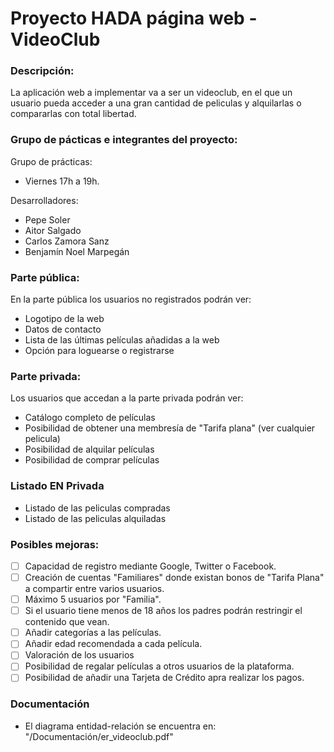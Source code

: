 # Proyecto HADA página web - VideoClub
### Descripción: ###
La aplicación web a implementar va a ser un videoclub, en el que un usuario pueda acceder a una gran cantidad de peliculas y alquilarlas o compararlas con total libertad.
### Grupo de pácticas e integrantes del proyecto: ###
Grupo de prácticas:
* Viernes 17h a 19h.

Desarrolladores:
* Pepe Soler
* Aitor Salgado
* Carlos Zamora Sanz
* Benjamín Noel Marpegán

### Parte pública: ###
En la parte pública los usuarios no registrados podrán ver:
* Logotipo de la web
* Datos de contacto
* Lista de las últimas películas añadidas a la web
* Opción para loguearse o registrarse

### Parte privada: ###
Los usuarios que accedan a la parte privada podrán ver:
* Catálogo completo de películas
* Posibilidad de obtener una membresía de "Tarifa plana" (ver cualquier pelicula)
* Posibilidad de alquilar películas
* Posibilidad de comprar películas

### Listado EN Privada ###
* Listado de las peliculas compradas
* Listado de las peliculas alquiladas

### Posibles mejoras: ###
- [ ] Capacidad de registro mediante Google, Twitter o Facebook.
- [ ] Creación de cuentas "Familiares" donde existan bonos de "Tarifa Plana" a compartir entre varios usuarios.
- [ ] Máximo 5 usuarios por "Familia".
- [ ] Si el usuario tiene menos de 18 años los padres podrán restringir el contenido que vean.
- [ ] Añadir categorías a las películas.
- [ ] Añadir edad recomendada a cada película.
- [ ] Valoración de los usuarios
- [ ] Posibilidad de regalar películas a otros usuarios de la plataforma.
- [ ] Posibilidad de añadir una Tarjeta de Crédito apra realizar los pagos.
### Documentación ###
* El diagrama entidad-relación se encuentra en: "/Documentación/er_videoclub.pdf"
